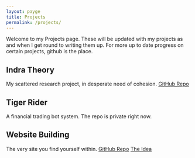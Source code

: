 ```yaml
---
layout: payge
title: Projects
permalink: /projects/
---
```


Welcome to my Projects page. These will be updated with my projects as and when I get round to writing them up. 
For more up to date progress on certain projects, github is the place. 

## Indra Theory
My scattered research project, in desperate need of cohesion.
<a href="https://github.com/Globbo-The-Glob/Indra_Theory">GitHub Repo</a>


## Tiger Rider
A financial trading bot system. The repo is private right now. 


## Website Building
The very site you find yourself within.
<a href="https://github.com/Globbo-The-Glob/The_Mystical_Jazz_Spaceship"> GitHub Repo</a>
<a href="/projects/building-the-site/conception">The Idea</a>